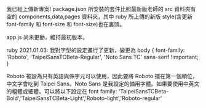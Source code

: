 我已經上傳新專案! package.json 所安裝的套件比照最新版老師的 src 資料夾有空的 components,data,pages 資料夾，其中 ruby 所上傳的新版 style(含更新 font-family 和 font-size 和 font-size)也在裏頭。

app.js 尚未更動，維持最初版本。

ruby 2021.01.03:
我對字型的設定進行了更新，變更為
  body {
    font-family: 'Roboto', 'TaipeiSansTCBeta-Regular', 'Noto Sans TC' sans-serif !important;
   }

Roboto 被設為只有英語與係字元可以使用，因此要將 Roboto 擺在第一個順位，中文字會吃到 Taipei Sans。Noto Sans 是我設定的備用字體。如果要使用中英文的粗體或細體，可以將以下設定在 font family:
'TaipeiSansTCBeta-Bold','TaipeiSansTCBeta-Light','Roboto-light','Roboto-regular'
